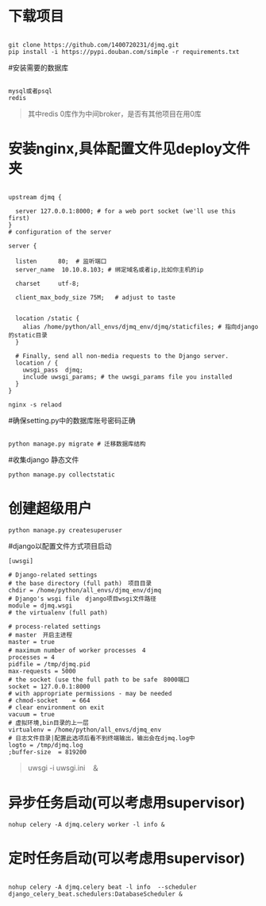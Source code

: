 # 下载项目
```shell script

git clone https://github.com/1400720231/djmq.git
pip install -i https://pypi.douban.com/simple -r requirements.txt
```
#安装需要的数据库
```shell script

mysql或者psql
redis
```
>其中redis 0库作为中间broker，是否有其他项目在用0库
# 安装nginx,具体配置文件见deploy文件夹
```shell script

upstream djmq {

  server 127.0.0.1:8000; # for a web port socket (we'll use this first)
}
# configuration of the server

server {

  listen      80;  # 监听端口
  server_name  10.10.8.103; # 绑定域名或者ip,比如你主机的ip

  charset     utf-8;

  client_max_body_size 75M;   # adjust to taste


  location /static {
    alias /home/python/all_envs/djmq_env/djmq/staticfiles; # 指向django的static目录
  }

  # Finally, send all non-media requests to the Django server.
  location / {
    uwsgi_pass  djmq;
    include uwsgi_params; # the uwsgi_params file you installed
  }
}

nginx -s relaod
```
#确保setting.py中的数据库账号密码正确
```shell script

python manage.py migrate # 迁移数据库结构
```
#收集django 静态文件
```shell script
python manage.py collectstatic
```
# 创建超级用户
```shell script
python manage.py createsuperuser
```
#django以配置文件方式项目启动

```shell script
[uwsgi]

# Django-related settings
# the base directory (full path)　项目目录
chdir = /home/python/all_envs/djmq_env/djmq
# Django's wsgi file　django项目wsgi文件路径
module = djmq.wsgi
# the virtualenv (full path)

# process-related settings
# master　开启主进程
master = true
# maximum number of worker processes　4
processes = 4
pidfile = /tmp/djmq.pid
max-requests = 5000
# the socket (use the full path to be safe　8000端口
socket = 127.0.0.1:8000
# with appropriate permissions - may be needed
# chmod-socket    = 664
# clear environment on exit
vacuum = true
# 虚拟环境,bin目录的上一层
virtualenv = /home/python/all_envs/djmq_env
# 日志文件目录|配置此选项后看不到终端输出，输出会在djmq.log中
logto = /tmp/djmq.log
;buffer-size  = 819200

```
>uwsgi -i uwsgi.ini　＆

# 异步任务启动(可以考虑用supervisor)
```shell script
nohup celery -A djmq.celery worker -l info &
```

# 定时任务启动(可以考虑用supervisor)
```shell script

nohup celery -A djmq.celery beat -l info  --scheduler django_celery_beat.schedulers:DatabaseScheduler &

```

